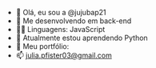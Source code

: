 - 👋 Olá, eu sou a @jujubap21
- 👀 Me desenvolvendo em back-end
- 👩‍💻 Linguagens: JavaScript
- 🌱 Atualmente estou aprendendo Python
- 💞️ Meu portfólio:
- 📫 julia.pfister03@gmail.com

<!---
jujubap21/jujubap21 is a ✨ special ✨ repository because its `README.md` (this file) appears on your GitHub profile.
You can click the Preview link to take a look at your changes.
--->
